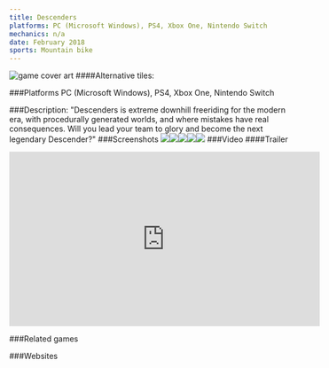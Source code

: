 ```yaml
---
title: Descenders
platforms: PC (Microsoft Windows), PS4, Xbox One, Nintendo Switch
mechanics: n/a
date: February 2018
sports: Mountain bike
---
```

![game cover art](//images.igdb.com/igdb/image/upload/t_cover_big/ouo8qsui9yq0jjgg9gsy.jpg "Logo Title Text 1")
####Alternative tiles:

###Platforms
PC (Microsoft Windows), PS4, Xbox One, Nintendo Switch

###Description:
"Descenders is extreme downhill freeriding for the modern era, with procedurally generated worlds, and where mistakes have real consequences. Will you lead your team to glory and become the next legendary Descender?"
###Screenshots
<a target="_blank" rel="noopener noreferrer" href="//images.igdb.com/igdb/image/upload/t_cover_big/pamxalkhkahu6zfraazn.jpg"><img src="//images.igdb.com/igdb/image/upload/t_thumb/pamxalkhkahu6zfraazn.jpg"/></a><a target="_blank" rel="noopener noreferrer" href="//images.igdb.com/igdb/image/upload/t_cover_big/mlmliyrb55fhoskzxp4y.jpg"><img src="//images.igdb.com/igdb/image/upload/t_thumb/mlmliyrb55fhoskzxp4y.jpg"/></a><a target="_blank" rel="noopener noreferrer" href="//images.igdb.com/igdb/image/upload/t_cover_big/sglj0xpx08jp0rgmp3dp.jpg"><img src="//images.igdb.com/igdb/image/upload/t_thumb/sglj0xpx08jp0rgmp3dp.jpg"/></a><a target="_blank" rel="noopener noreferrer" href="//images.igdb.com/igdb/image/upload/t_cover_big/mmxpgmc475hhr9cdnagt.jpg"><img src="//images.igdb.com/igdb/image/upload/t_thumb/mmxpgmc475hhr9cdnagt.jpg"/></a><a target="_blank" rel="noopener noreferrer" href="//images.igdb.com/igdb/image/upload/t_cover_big/sf3wcnqe59prrfe9gdnz.jpg"><img src="//images.igdb.com/igdb/image/upload/t_thumb/sf3wcnqe59prrfe9gdnz.jpg"/></a>
###Video
####Trailer

<iframe width="560" height="315" src="https://www.youtube.com/embed/7AqS1YdN6n8" frameborder="0" allowfullscreen></iframe>

###Related games

###Websites

